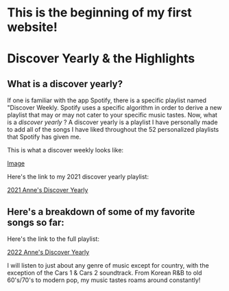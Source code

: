 # This is the beginning of my first website!
# Discover Yearly & the Highlights
## What is a discover yearly?

If one is familiar with the app Spotify, there is a specific playlist named "Discover Weekly. Spotify uses a specific algorithm in order to derive a new playlist that may or may not cater to your specific music tastes. Now, what is a *discover yearly* ? A discover yearly is a playlist I have personally made to add all of the songs I have liked throughout the 52 personalized playlists that Spotify has given me. 

This is what a discover weekly looks like: 

[Image](cse15l-lab-reports/Capture.JPG)

Here's the link to my 2021 discover yearly playlist: 

[2021 Anne's Discover Yearly](https://open.spotify.com/playlist/6yYHbQdX02nHBee4HyN7Nc?si=ab89984369684800)

## Here's a breakdown of some of my favorite songs so far: 
Here's the link to the full playlist: 

[2022 Anne's Discover Yearly](https://open.spotify.com/playlist/4xzHksAWlraprPkpIDBv8x?si=0e49bc68cb55467b)

I will listen to just about any genre of music except for country, with the exception of the Cars 1 & Cars 2 soundtrack. From Korean R&B to old 60's/70's to modern pop, my music tastes roams around constantly! 
